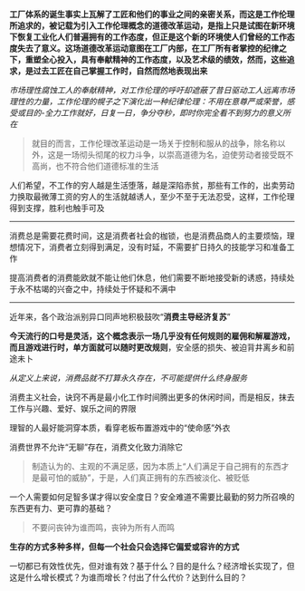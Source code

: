 
**工厂体系的诞生事实上瓦解了工匠和他们的事业之间的亲密关系，而这是工作伦理所追求的，被记载为引入工作伦理概念的道德改革运动，是指上只是试图在新环境下恢复工业化人们普遍拥有的工作态度，但正是这个新的环境使人们曾经的工作态度失去了意义。这场道德改革运动意图在工厂内部，在工厂所有者掌控的纪律之下，重塑全心投入，具有奉献精神的工作态度，以及艺术级的绩效，然而，这些追求，是过去工匠在自己掌握工作时，自然而然地表现出来**

*市场理性腐蚀工人的奉献精神，对工作伦理的呼吁却遮蔽了昔日驱动工人远离市场理性的力量，工作伦理的幌子之下演化出一种纪律伦理：不用在意尊严或荣誉，感受或目的-全力工作就好，日复一日，争分夺秒，即时你完全看不到努力的意义所在*

> 就目的而言，工作伦理改革运动是一场关于控制和服从的战争，除名称以外，这是一场彻头彻尾的权力斗争，以崇高道德为名，迫使劳动者接受既不高尚，也不符合他们道德标准的生活

人们希望，不工作的穷人越是生活堕落，越是深陷赤贫，那些有工作的，出卖劳动力换取最微薄工资的穷人的生活就越诱人，至少不至于无法忍受，这样，工作伦理得到支撑，胜利也触手可及

-----

消费总是需要花费时间，这是消费者社会的枷锁，也是消费品商人的主要烦恼，理想情况下，消费者立刻得到满足，没有时延，不需要扩日持久的技能学习和准备工作

提高消费者的消费能欧就不能让他们休息，他们需要不断地接受新的诱惑，持续处于永不枯竭的兴奋之中，持续处于怀疑和不满中

----
近年来，各个政治派别异口同声地积极鼓吹“**消费主导经济复苏**”

**今天流行的口号是灵活，这个概念表示一场几乎没有任何规则的雇佣和解雇游戏，而且游戏进行时，单方面就可以随时更改规则**，安全感的损失、被迫背井离乡和前途未卜

*从定义上来说，消费品就不打算永久存在，不可能提供什么终身服务*

消费主义社会，诀窍不再是最小化工作时间腾出更多的休闲时间，而是相反，抹去工作与兴趣、爱好、娱乐之间的界限

理智的人最好能洞穿本质，看穿老板布置游戏中的“使命感”外衣

消费世界不允许“无聊”存在，消费文化致力消除它

> 制造认为的、主观的不满足感，因为本质上“人们满足于自己拥有的东西才是最可怕的威胁”，于是，人们真正拥有的东西被淡化、被贬低

一个人需要如何足智多谋才得以安全度日？安全难道不需要比最勤的努力所召唤的东西更有力、更可靠的基础？

> 不要问丧钟为谁而鸣，丧钟为所有人而鸣

**生存的方式多种多样，但每一个社会只会选择它偏爱或容许的方式**

一切都已有效性优先，但对谁有效？基于什么？目的是什么？经济增长实现了，但这是什么增长模式？为谁而增长？付出了什么代价？达到什么目的？





